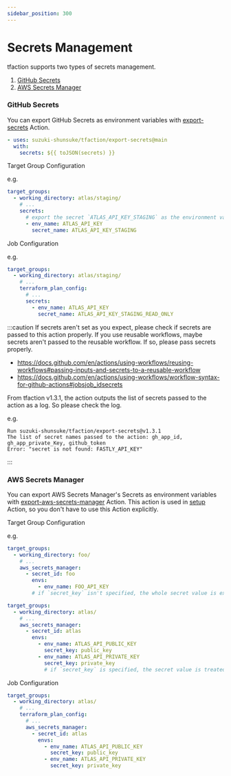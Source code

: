 ```yaml
---
sidebar_position: 300
---
```


# Secrets Management

tfaction supports two types of secrets management.

1. [GitHub Secrets](https://docs.github.com/en/actions/security-guides/encrypted-secrets)
1. [AWS Secrets Manager](https://aws.amazon.com/secrets-manager/)

### GitHub Secrets

You can export GitHub Secrets as environment variables with [export-secrets](https://github.com/suzuki-shunsuke/tfaction/tree/main/export-secrets) Action.

```yaml
- uses: suzuki-shunsuke/tfaction/export-secrets@main
  with:
    secrets: ${{ toJSON(secrets) }}
```

Target Group Configuration

e.g.

```yaml
target_groups:
  - working_directory: atlas/staging/
    # ...
    secrets:
      # export the secret `ATLAS_API_KEY_STAGING` as the environment variable `ATLAS_API_KEY`
      - env_name: ATLAS_API_KEY
        secret_name: ATLAS_API_KEY_STAGING
```

Job Configuration

e.g.

```yaml
target_groups:
  - working_directory: atlas/staging/
    # ...
    terraform_plan_config:
      # ...
      secrets:
        - env_name: ATLAS_API_KEY
          secret_name: ATLAS_API_KEY_STAGING_READ_ONLY
```

:::caution
If secrets aren't set as you expect, please check if secrets are passed to this action properly.
If you use reusable workflows, maybe secrets aren't passed to the reusable workflow.
If so, please pass secrets properly.

- https://docs.github.com/en/actions/using-workflows/reusing-workflows#passing-inputs-and-secrets-to-a-reusable-workflow
- https://docs.github.com/en/actions/using-workflows/workflow-syntax-for-github-actions#jobsjob_idsecrets

From tfaction v1.3.1, the action outputs the list of secrets passed to the action as a log.
So please check the log.

e.g.

```
Run suzuki-shunsuke/tfaction/export-secrets@v1.3.1
The list of secret names passed to the action: gh_app_id, gh_app_private_Key, github_token
Error: "secret is not found: FASTLY_API_KEY"
```

:::

### AWS Secrets Manager

You can export AWS Secrets Manager's Secrets as environment variables with [export-aws-secrets-manager](https://github.com/suzuki-shunsuke/tfaction/tree/main/export-aws-secrets-manager) Action.
This action is used in [setup](https://github.com/suzuki-shunsuke/tfaction/tree/main/setup) Action, so you don't have to use this Action explicitly.

Target Group Configuration

e.g.

```yaml
target_groups:
  - working_directory: foo/
    # ...
    aws_secrets_manager:
      - secret_id: foo
        envs:
          - env_name: FOO_API_KEY
        # if `secret_key` isn't specified, the whole secret value is exported
```

```yaml
target_groups:
  - working_directory: atlas/
    # ...
    aws_secrets_manager:
      - secret_id: atlas
        envs:
          - env_name: ATLAS_API_PUBLIC_KEY
            secret_key: public_key
          - env_name: ATLAS_API_PRIVATE_KEY
            secret_key: private_key
            # if `secret_key` is specified, the secret value is treated as JSON and the specified key is exported
```

Job Configuration

```yaml
target_groups:
  - working_directory: atlas/
    # ...
    terraform_plan_config:
      # ...
      aws_secrets_manager:
        - secret_id: atlas
          envs:
            - env_name: ATLAS_API_PUBLIC_KEY
              secret_key: public_key
            - env_name: ATLAS_API_PRIVATE_KEY
              secret_key: private_key
```
